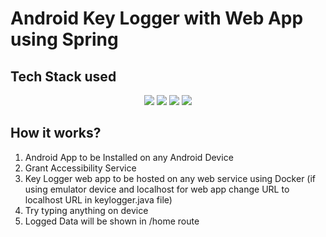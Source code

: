# Android Key Logger with Web App using Spring

## Tech Stack used
<p align="center">
  <img src="https://img.shields.io/badge/Java-17-yellow">
  <img src="https://img.shields.io/badge/Android%20Studio-Electric%20eel-green">
  <img src="https://img.shields.io/badge/Docker--blue">
  <img src="https://img.shields.io/badge/Spring--red">
</p>

## How it works?
<ol>
  <li>Android App to be Installed on any Android Device</li>
  <li>Grant Accessibility Service</li>
  <li>Key Logger web app to be hosted on any web service using Docker (if using emulator device and localhost for web app change URL to localhost URL in keylogger.java file)</li>
  <li>Try typing anything on device</li>
  <li>Logged Data will be shown in /home route</li>
 </ol>

